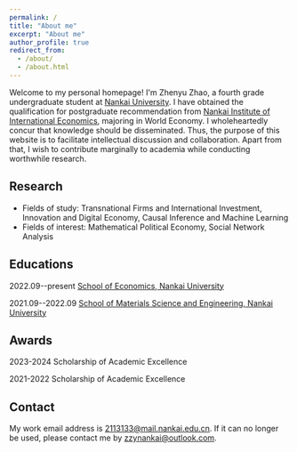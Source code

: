 ```yaml
---
permalink: /
title: "About me"
excerpt: "About me"
author_profile: true
redirect_from: 
  - /about/
  - /about.html
---
```


Welcome to my personal homepage! I'm Zhenyu Zhao, a fourth grade undergraduate student at [Nankai University](https://www.nankai.edu.cn/). I have obtained the qualification for postgraduate recommendation from [Nankai Institute of International Economics](https://nkiie.nankai.edu.cn/main.htm), majoring in World Economy. I wholeheartedly concur that knowledge should be disseminated. Thus, the purpose of this website is to facilitate intellectual discussion and collaboration. Apart from that, I wish to contribute marginally to academia while conducting worthwhile research.

Research
------
- Fields of study: Transnational Firms and International Investment, Innovation and Digital Economy, Causal Inference and Machine Learning
- Fields of interest: Mathematical Political Economy, Social Network Analysis

Educations
------
2022.09--present [School of Economics, Nankai University](https://economics.nankai.edu.cn/)  

2021.09--2022.09 [School of Materials Science and Engineering, Nankai University](https://mse.nankai.edu.cn/)

Awards
------
2023-2024 Scholarship of Academic Excellence

2021-2022 Scholarship of Academic Excellence

Contact
------
My work email address is <2113133@mail.nankai.edu.cn>. If it can no longer be used, please contact me by <zzynankai@outlook.com>.
